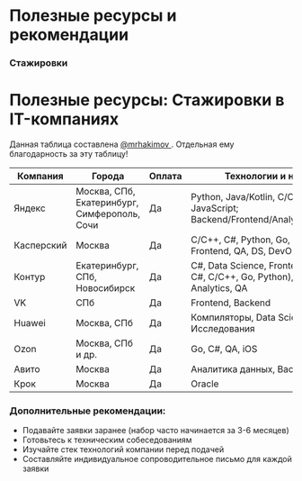 <h1>Полезные ресурсы и рекомендации</h1>

<h3 id="internships">Стажировки</h3>
<h1>Полезные ресурсы: Стажировки в IT-компаниях</h1>
<p>Данная таблица составлена <a href = "https://github.com/mrhakimov">@mrhakimov </a>. Отдельная ему благодарность за эту таблицу!</p>
<table>
  <thead>
    <tr>
      <th>Компания</th>
      <th>Города</th>
      <th>Оплата</th>
      <th>Технологии и направления</th>
      <th>Ссылки</th>
    </tr>
  </thead>
  <tbody>
    <tr>
      <td>Яндекс</td>
      <td>Москва, СПб, Екатеринбург, Симферополь, Сочи</td>
      <td>Да</td>
      <td>Python, Java/Kotlin, C/C++, Go, Scala, JavaScript; Backend/Frontend/Analytics/ML/Android/iOS</td>
      <td><a href="https://yandex.ru/yaintern">Ссылка</a><br> <a href="https://dev.go.yandex/internships">Ссылка</a></td>
    </tr>
    <tr>
      <td>Касперский</td>
      <td>Москва</td>
      <td>Да</td>
      <td>C/C++, C#, Python, Go, Scala, Java, iOS, Frontend, QA, DS, DevOps, UX/UI, Mobile</td>
      <td><a href="https://safeboard.kaspersky.ru/">Ссылка</a><br> <a href="https://careers.kaspersky.ru/vacancy/">Ссылка</a></td>
    </tr>
    <tr>
      <td>Контур</td>
      <td>Екатеринбург, СПб, Новосибирск</td>
      <td>Да</td>
      <td>C#, Data Science, Frontend, Backend (Java, C#, C/C++, Go, Python), iOS, Android, Analytics, QA</td>
      <td><a href="https://kontur.ru/education/programs/intern">Ссылка</a></td>
    </tr>
    <tr>
      <td>VK</td>
      <td>СПб</td>
      <td>Да</td>
      <td>Frontend, Backend</td>
      <td><a href="https://internship.vk.company/">Ссылка</a></td>
    </tr>
    <tr>
      <td>Huawei</td>
      <td>Москва, СПб</td>
      <td>Да</td>
      <td>Компиляторы, Data Science, Аналитика, Исследования</td>
      <td><a href="https://career.huawei.ru/">Ссылка</a></td>
    </tr>
    <tr>
      <td>Ozon</td>
      <td>Москва, СПб и др.</td>
      <td>Да</td>
      <td>Go, C#, QA, iOS</td>
      <td><a href="https://ozon.tech/routestart">Ссылка</a><br> <a href="https://job.ozon.ru/internships/">Ссылка</a></td>
    </tr>
    <tr>
      <td>Авито</td>
      <td>Москва</td>
      <td>Да</td>
      <td>Аналитика данных, Backend (Go, PHP)</td>
      <td><a href="https://start.avito.ru/">Ссылка</a></td>
    </tr>
    <tr>
      <td>Крок</td>
      <td>Москва</td>
      <td>Да</td>
      <td>Oracle</td>
      <td><a href="https://internship.croc.ru/">Стажировка</a></td>
    </tr>
  </tbody>
</table>

<h3>Дополнительные рекомендации:</h3>
<ul>
  <li>Подавайте заявки заранее (набор часто начинается за 3-6 месяцев)</li>
  <li>Готовьтесь к техническим собеседованиям</li>
  <li>Изучайте стек технологий компании перед подачей</li>
  <li>Составляйте индивидуальное сопроводительное письмо для каждой заявки</li>
</ul>
